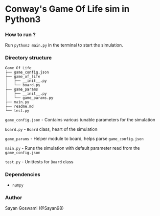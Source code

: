 # Conway's Game Of Life sim in Python3

### How to run ?

Run `python3 main.py` in the terminal to start the simulation.

### Directory structure

    Game Of Life
    ├── game_config.json
    ├── game_of_life
    │   ├── __init__.py
    │   └── board.py
    ├── game_params
    │   ├── __init__.py
    │   └── game_params.py
    ├── main.py
    ├── readme.md
    └── test.py


`game_config.json` - Contains various tunable parameters for the simulation

`board.py` - `Board` class, heart of the simulation

`game_params` - Helper module to board, helps parse `game_config.json`

`main.py` - Runs the simulation with default parameter read from the `game_config.json` 

`test.py` - Unittests for `Board` class

### Dependencies
- `numpy`

### Author
Sayan Goswami (@Sayan98)